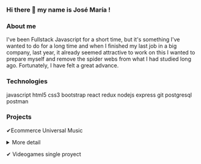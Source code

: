 ### Hi there 👋 my name is José María !

### About me
I've been Fullstack Javascript for a short time, but it's something I've wanted to do for a long time and when I finished my last job in a big company, last year, it already seemed attractive to work on this
  I wanted to prepare myself and remove the spider webs from what I had studied long ago. Fortunately, I have felt a great advance.



### Technologies
javascript html5 css3 bootstrap react redux nodejs express git postgresql postman

### Projects
✔Ecommerce Universal Music
    <details>
        <summary>More detail</summary>
        Proyecto en grupo realizado para el Bootcamp Henry, esta aplicacion permite ver productos musicales de alta calidad, donde el usuario podra filtrar productos           por calificacion, precio y categorias, el usuario tendra la posibilidad de agregar productos a un carrito donde solo podra realizar el pago atravez de Stripe           si se registra con un correo o bien con un usuario de google. Ademas cuenta con un panel de administracion el cual permite al admin listar todos los productos,         eliminar, editar y crear otros. Tambien podra ver todas las ordenes de compra que se hicieron, confirmarlas o cancelar.

  Link del repo Api: uv-api -> https://github.com/Jos4ma/api-pf-ecommerce

  Link del repo Client: uv-client  -> https://github.com/Jos4ma/client-pf-ecommerce

  Link Web: www.web-universalmusic.app
        
  ![Screenshot]([screenshot.png](https://github.com/Jos4ma/data/blob/main/1.png)
  
  ![alt text](https://github.com/Jos4ma/data/blob/main/1.png)      

  Desarrollada con:
  
        React

        Tailwindcss

        Redux

        Typescript

        NodeJs

        Express

        Sequelize

        Auth0

</details>


✔ Videogames single proyect


<!--
**Jos4ma/Jos4ma** is a ✨ _special_ ✨ repository because its `README.md` (this file) appears on your GitHub profile.

Here are some ideas to get you started:

- 🔭 I’m currently working on ...
- 🌱 I’m currently learning ...
- 👯 I’m looking to collaborate on ...
- 🤔 I’m looking for help with ...
- 💬 Ask me about ...
- 📫 How to reach me: ...
- 😄 Pronouns: ...
- ⚡ Fun fact: ...
-->
